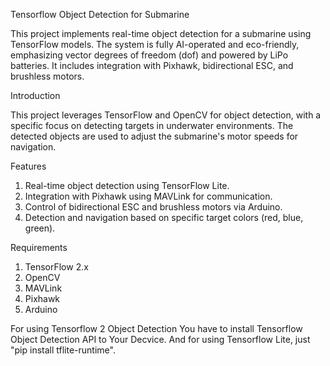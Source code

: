 Tensorflow Object Detection for Submarine

This project implements real-time object detection for a submarine using TensorFlow models. The system is fully AI-operated and eco-friendly, emphasizing vector degrees of freedom (dof) and powered by LiPo batteries. It includes integration with Pixhawk, bidirectional ESC, and brushless motors.

Introduction

This project leverages TensorFlow and OpenCV for object detection, with a specific focus on detecting targets in underwater environments. The detected objects are used to adjust the submarine's motor speeds for navigation.

Features

 1. Real-time object detection using TensorFlow Lite.
 2. Integration with Pixhawk using MAVLink for communication.
 3. Control of bidirectional ESC and brushless motors via Arduino.
 4. Detection and navigation based on specific target colors (red, blue, green).
    
Requirements

 1. TensorFlow 2.x
 2. OpenCV
 3. MAVLink
 4. Pixhawk
 5. Arduino

For using Tensorflow 2 Object Detection You have to install Tensorflow Object Detection API to Your Decvice. And for using Tensorflow Lite, just "pip install tflite-runtime".

